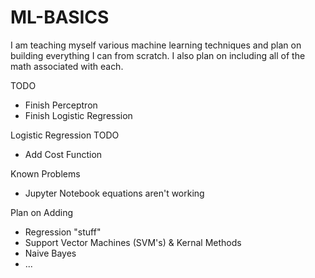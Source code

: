 # ML-BASICS

I am teaching myself various machine learning techniques and plan on building everything I can from scratch.
I also plan on including all of the math associated with each.

TODO
 - Finish Perceptron
 - Finish Logistic Regression

Logistic Regression TODO
 - Add Cost Function

Known Problems
 - Jupyter Notebook equations aren't working

Plan on Adding
 - Regression "stuff"
 - Support Vector Machines (SVM's) & Kernal Methods
 - Naive Bayes
 - ...
